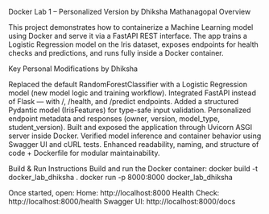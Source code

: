 Docker Lab 1 – Personalized Version by Dhiksha Mathanagopal
Overview

This project demonstrates how to containerize a Machine Learning model using Docker and serve it via a FastAPI REST interface.
The app trains a Logistic Regression model on the Iris dataset, exposes endpoints for health checks and predictions, and runs fully inside a Docker container.

Key Personal Modifications by Dhiksha

Replaced the default RandomForestClassifier with a Logistic Regression model (new model logic and training workflow).
Integrated FastAPI instead of Flask — with /, /health, and /predict endpoints.
Added a structured Pydantic model (IrisFeatures) for type-safe input validation.
Personalized endpoint metadata and responses (owner, version, model_type, student_version).
Built and exposed the application through Uvicorn ASGI server inside Docker.
Verified model inference and container behavior using Swagger UI and cURL tests.
Enhanced readability, naming, and structure of code + Dockerfile for modular maintainability.

Build & Run Instructions
Build and run the Docker container:
docker build -t docker_lab_dhiksha .
docker run -p 8000:8000 docker_lab_dhiksha

Once started, open:
Home: http://localhost:8000
Health Check: http://localhost:8000/health
Swagger UI: http://localhost:8000/docs